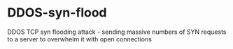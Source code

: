 # DDOS-syn-flood
DDOS TCP syn flooding attack - sending massive numbers of SYN requests to a server to overwhelm it with open connections
